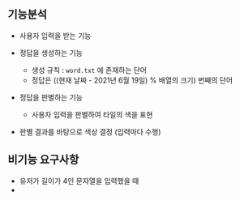 ## 기능분석

- 사용자 입력을 받는 기능
- 정답을 생성하는 기능
  - 생성 규칙 : `word.txt` 에 존재하는 단어
  - 정답은 ((현재 날짜 - 2021년 6월 19일) % 배열의 크기) 번째의 단어
- 정답을 판별하는 기능
  - 사용자 입력을 판별하여 타일의 색을 표현

- 판별 결과를 바탕으로 색상 결정 (입력마다 수행)


## 비기능 요구사항

- 유저가 길이가 4인 문자열을 입력했을 때
- 